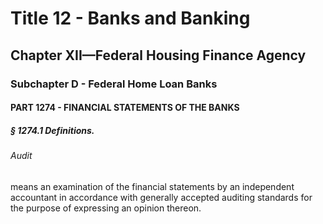 
# Title 12 - Banks and Banking
## Chapter XII—Federal Housing Finance Agency
### Subchapter D - Federal Home Loan Banks
#### PART 1274 - FINANCIAL STATEMENTS OF THE BANKS
##### § 1274.1 Definitions.
###### Audit

means an examination of the financial statements by an independent accountant in accordance with generally accepted auditing standards for the purpose of expressing an opinion thereon.
